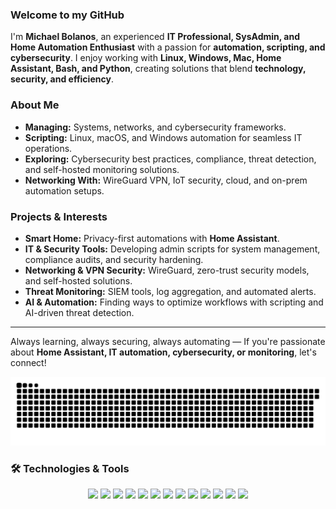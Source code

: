 ### Welcome to my GitHub  

I'm **Michael Bolanos**, an experienced **IT Professional, SysAdmin, and Home Automation Enthusiast** with a passion for **automation, scripting, and cybersecurity**. I enjoy working with **Linux, Windows, Mac, Home Assistant, Bash, and Python**, creating solutions that blend **technology, security, and efficiency**.  

### About Me  
- **Managing:** Systems, networks, and cybersecurity frameworks.  
- **Scripting:** Linux, macOS, and Windows automation for seamless IT operations.  
- **Exploring:** Cybersecurity best practices, compliance, threat detection, and self-hosted monitoring solutions.  
- **Networking With:** WireGuard VPN, IoT security, cloud, and on-prem automation setups.  

### Projects & Interests  
- **Smart Home:** Privacy-first automations with **Home Assistant**.  
- **IT & Security Tools:** Developing admin scripts for system management, compliance audits, and security hardening.  
- **Networking & VPN Security:** WireGuard, zero-trust security models, and self-hosted solutions.  
- **Threat Monitoring:** SIEM tools, log aggregation, and automated alerts.  
- **AI & Automation:** Finding ways to optimize workflows with scripting and AI-driven threat detection.  

---  

Always learning, always securing, always automating — If you're passionate about **Home Assistant, IT automation, cybersecurity, or monitoring**, let's connect!  

<picture>
  <source media="(prefers-color-scheme: dark)" srcset="https://raw.githubusercontent.com/michaelbolanos/michaelbolanos/output/github-snake-dark.svg" />
  <source media="(prefers-color-scheme: light)" srcset="https://raw.githubusercontent.com/michaelbolanos/michaelbolanos/output/github-snake.svg" />
  <img alt="github-snake" src="https://raw.githubusercontent.com/michaelbolanos/michaelbolanos/output/github-snake.svg" />
</picture>

### 🛠️ Technologies & Tools  

<p align="center">
  <img src="https://img.shields.io/badge/Linux-FCC624?style=for-the-badge&logo=linux&logoColor=black" />
  <img src="https://img.shields.io/badge/macOS-000000?style=for-the-badge&logo=apple&logoColor=white" />
  <img src="https://img.shields.io/badge/Windows-0078D6?style=for-the-badge&logo=windows&logoColor=white" />
  <img src="https://img.shields.io/badge/Raspberry_Pi-A22846?style=for-the-badge&logo=raspberry-pi&logoColor=white" />
  <img src="https://img.shields.io/badge/Open_Source-3DA639?style=for-the-badge&logo=open-source-initiative&logoColor=white" />
  <img src="https://img.shields.io/badge/Python-3776AB?style=for-the-badge&logo=python&logoColor=white" />
  <img src="https://img.shields.io/badge/Bash-4EAA25?style=for-the-badge&logo=gnu-bash&logoColor=white" />
  <img src="https://img.shields.io/badge/PowerShell-5391FE?style=for-the-badge&logo=powershell&logoColor=white" />
  <img src="https://img.shields.io/badge/Home_Assistant-41BDF5?style=for-the-badge&logo=home-assistant&logoColor=white" />
  <img src="https://img.shields.io/badge/WireGuard-88171A?style=for-the-badge&logo=wireguard&logoColor=white" />
  <img src="https://img.shields.io/badge/Git-F05032?style=for-the-badge&logo=git&logoColor=white" />
  <img src="https://img.shields.io/badge/HTML5-E34F26?style=for-the-badge&logo=html5&logoColor=white" />
  <img src="https://img.shields.io/badge/Ansible-EE0000?style=for-the-badge&logo=ansible&logoColor=white" />
</p>

